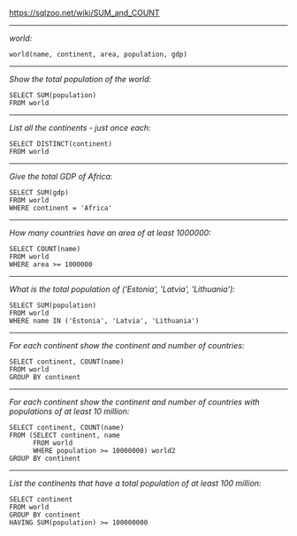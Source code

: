 https://sqlzoo.net/wiki/SUM_and_COUNT
***
*world:*
```
world(name, continent, area, population, gdp)
```
***
*Show the total population of the world:*
```
SELECT SUM(population)
FROM world
```
***
*List all the continents - just once each:*
```
SELECT DISTINCT(continent)
FROM world
```
***
*Give the total GDP of Africa:*
```
SELECT SUM(gdp)
FROM world
WHERE continent = 'Africa'
```
***
*How many countries have an area of at least 1000000:*
```
SELECT COUNT(name)
FROM world
WHERE area >= 1000000
```
***
*What is the total population of ('Estonia', 'Latvia', 'Lithuania'):*
```
SELECT SUM(population)
FROM world
WHERE name IN ('Estonia', 'Latvia', 'Lithuania')
```
***
*For each continent show the continent and number of countries:*
```
SELECT continent, COUNT(name)
FROM world
GROUP BY continent
```
***
*For each continent show the continent and number of countries with populations of at least 10 million:*
```
SELECT continent, COUNT(name)
FROM (SELECT continent, name
      FROM world
      WHERE population >= 10000000) world2
GROUP BY continent
```
***
*List the continents that have a total population of at least 100 million:*
```
SELECT continent
FROM world
GROUP BY continent
HAVING SUM(population) >= 100000000
```
